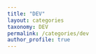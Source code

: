 ```yaml
---
title: "DEV"
layout: categories
taxonomy: DEV
permalink: /categories/dev
author_profile: true
---
```

